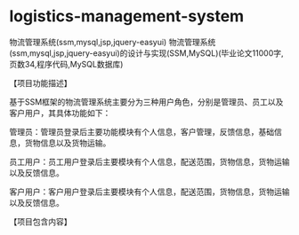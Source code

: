 # logistics-management-system
物流管理系统(ssm,mysql,jsp,jquery-easyui)
物流管理系统(ssm,mysql,jsp,jquery-easyui)的设计与实现(SSM,MySQL)(毕业论文11000字,页数34,程序代码,MySQL数据库)

【项目功能描述】

基于SSM框架的物流管理系统主要分为三种用户角色，分别是管理员、员工以及客户用户，其具体功能如下：

管理员：管理员登录后主要功能模块有个人信息，客户管理，反馈信息，基础信息，货物信息以及货物运输。

员工用户：员工用户登录后主要模块有个人信息，配送范围，货物信息，货物运输以及反馈信息。

客户用户：客户用户登录后主要模块有个人信息，配送范围，货物信息，货物运输以及反馈信息。

【项目包含内容】
